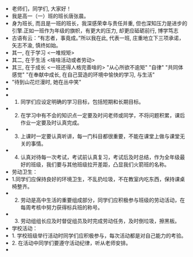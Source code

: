 - 老师们，同学们, 大家好！
- 我是高一（一）班的班长唐张晨。
- 身为班长, 而且是一班的班长，我深感荣幸与责任并重, 但也深知压力是进步的引擎.正如一班作为年级的旗帜，有更大的压力, 却更应砥砺前行, 博学笃志
- 古语有云：“有志者，事竟成。”所以我在此, 代表一班, 庄重地立下三项承诺，矢志不渝, 慎终如始。
- 其一, 在于学习 <一堆规矩>
- 其二, 在于生活 <啥啥活动或者劳动>
- 其三, 在于成长 <一班还得人格完善啥的> "从心所欲不逾矩" "自律" "共同体感觉" "在奉献中成长, 在自己营造的环境中愉快的学习, 与生活"
- "待到山花烂漫时, 她在丛中笑"
-
- 1. 同学们应设定明确的学习目标，包括短期和长期目标。
- 2. 在学习中有不会的知识点一定要及时问老师或同学，不将问题积累，课后作业一定要及时认真完成。
- 3. 上课时一定要认真听讲，每一门科目都很重要，不能在课堂上做与课堂无关的事情。
- 4. 认真对待每一次考试，考试前认真复习，考试后及时总结，作为全年级最好的班级，我们要与其他班级拉开差距，凸显我们火箭班的名称。
- 劳动卫生：
- 1.同学们应保持良好的环境卫生，不乱扔垃圾，不在教室内吃东西，保持课桌椅整齐。
- 2. 劳动是高中生活的重要组成部分，同学们应积极参与班级的劳动活动，在每周考核中努力获得标兵班的称号。
- 3. 劳动组组长应及时督促组员及时完成劳动任务，及时倒垃圾，擦黑板。
- 学校活动：
- <!--[if !supportLists]-->1. <!--[endif]-->学校班级举行活动时同学们应积极参与，每次活动都是对自己能力的考验。
- <!--[if !supportLists]-->2. <!--[endif]-->在活动中同学们要遵守活动纪律，听从老师安排。
-